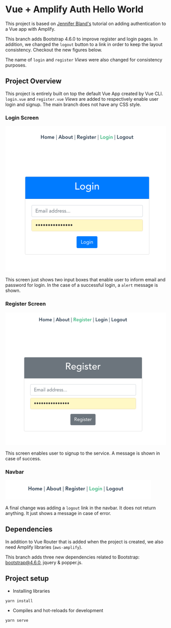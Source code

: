 # Vue + Amplify Auth Hello World
This project is based on [Jennifer Bland's](https://www.freecodecamp.org/news/how-to-add-authentication-to-a-vue-app-using-aws-amplify/) tutorial on adding authentication to a Vue app with Amplify.

This branch adds Bootstrap 4.6.0 to improve register and login pages. In addition, we changed the `logout` button to a link in order to keep the layout consistency. Checkout the new figures below.

The name of `login` and `register` _Views_ were also changed for consistency purposes.

## Project Overview
This project is entirely built on top the default Vue App created by Vue CLI. `login.vue` and `register.vue` _Views_ are added to respectively enable user login and signup. The main branch does not have any CSS style.

### Login Screen

<img src="./pics/LoginScreen.png" />

This screen just shows two input boxes that enable user to inform email and password for login. In the case of a successful login, a `alert` message is shown.

### Register Screen

<img src="./pics/RegisterScreen.png" />

This screen enables user to signup to the service. A message is shown in case of success.

### Navbar

<img src="./pics/Navbar.png" />

A final change was adding a `logout` link in the navbar. It does not return anything. It just shows a message in case of error.

## Dependencies

In addition to Vue Router that is added when the project is created, we also need Amplify libraries (`aws-amplify`).

This branch adds three new dependencies related to Bootstrap: bootstrap@4.6.0, jquery & popper.js.

## Project setup


* Installing libraries

```
yarn install
```

* Compiles and hot-reloads for development

```
yarn serve
```
